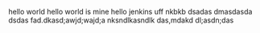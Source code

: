 hello world
hello world is mine
hello jenkins 
uff
nkbkb
dsadas
dmasdasda
dsdas
fad.dkasd;awjd;wajd;a
nksndlkasndlk
das,mdakd
dl;asdn;das
